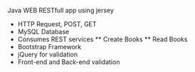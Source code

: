 Java WEB RESTfull app using jersey

* HTTP Request, POST, GET
* MySQL Database
* Consumes REST services
** Create Books
** Read Books
* Bootstrap Framework
* jQuery for validation
* Front-end and Back-end validation
